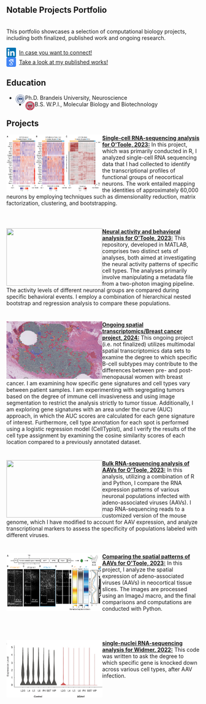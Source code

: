 ## Notable Projects Portfolio
<br> 
This portfolio showcases a selection of computational biology projects, including both finalized, published work and ongoing research.
<br> 
<br> 
<div style="display: flex; align-items: center;">
    <a href="https://ch.linkedin.com/in/sean-o-toole-662a16176" style="display: flex; align-items: center;">
        <img src="https://github.com/sean-otoole/portfolio/blob/main/images/linkedIn_logo.png" width="25" height="25" style="margin-right: 8px;">
        In case you want to connect!
    </a>
</div>
<div style="display: flex; align-items: center;">
    <a href="https://scholar.google.com/citations?user=KXvfb1kAAAAJ&hl=en&oi=ao" style="display: flex; align-items: center;">
        <img src="https://github.com/sean-otoole/portfolio/blob/main/images/google_scholar_logo.png" width="25" height="25" style="margin-right: 8px;">
        Take a look at my published works!
    </a>
</div>

## Education
- <img align="left" width="25" height="25" src="https://github.com/sean-otoole/portfolio/blob/main/images/brandeis_seal.png">Ph.D. Brandeis University, Neuroscience
- <img align="left" width="25" height="25" src="https://github.com/sean-otoole/portfolio/blob/main/images/WPI_seal.png">B.S. W.P.I., Molecular Biology and Biotechnology
  

## Projects

<img align="left" width="250" height="150" src="https://github.com/sean-otoole/scell_otoole_2023/blob/main/images/heatmaps_main.png"> **[Single-cell RNA-sequencing analysis for O'Toole, 2023:](https://github.com/sean-otoole/scell_otoole_2023)**
In this project, which was primarily conducted in R, I analyzed single-cell RNA sequencing data that I had collected to identify the transcriptional profiles of functional groups of neocortical neurons. The work entailed mapping the identities of approximately 60,000 neurons by employing techniques such as dimensionality reduction, matrix factorization, clustering, and bootstrapping.
<br>
<br> 
#

<img align="left" width="250" height="150" src="https://github.com/sean-otoole/2p_neural_activity_otoole_2023/blob/main/images/fig_1_clip.png"> **[Neural activity and behavioral analysis for O'Toole, 2023:](https://github.com/sean-otoole/2p_neural_activity_otoole_2023)**
This repository, developed in MATLAB, comprises two distinct sets of analyses, both aimed at investigating the neural activity patterns of specific cell types. The analyses primarily involve manipulating a metadata file from a two-photon imaging pipeline. The activity levels of different neuronal groups are compared during specific behavioral events. I employ a combination of hierarchical nested bootstrap and regression analysis to compare these populations.
<br>
#

<img align="left" width="250" height="150" src="https://github.com/sean-otoole/portfolio/blob/main/images/BRCA_2024.png"> **[Ongoing spatial transcriptomics/Breast cancer project, 2024:](https://github.com/sean-otoole/BRCA_2024)**
This ongoing project (i.e. not finalized) utilizes multimodal spatial transcriptomics data sets to examine the degree to which specific B-cell subtypes may contribute to the differences between pre- and post-menopausal women with breast cancer. I am examining how specific gene signatures and cell types vary between patient samples. I am experimenting with segregating tumors based on the degree of immune cell invasiveness and using image segmentation to restrict the analysis strictly to tumor tissue. Additionally, I am exploring gene signatures with an area under the curve (AUC) approach, in which the AUC scores are calculated for each gene signature of interest. Furthermore, cell type annotation for each spot is performed using a logistic regression model (CellTypist), and I verify the results of the cell type assignment by examining the cosine similarity scores of each location compared to a previously annotated dataset.
#

<img align="left" width="250" height="150" src="https://github.com/sean-otoole/bulk_RNA_seq_otoole_2023/blob/main/images/fig_s5_clip.png"> **[Bulk RNA-sequencing analysis of AAVs for O'Toole, 2023:](https://github.com/sean-otoole/bulk_RNA_seq_otoole_2023)**
In this analysis, utilizing a combination of R and Python, I compare the RNA expression patterns of various neuronal populations infected with adeno-associated viruses (AAVs). I map RNA-sequencing reads to a customized version of the mouse genome, which I have modified to account for AAV expression, and analyze transcriptional markers to assess the specificity of populations labeled with different viruses.
<br>

#

<img align="left" width="250" height="150" src="https://github.com/sean-otoole/aav_histology_otoole_2023/blob/main/images/figure_5.png"> **[Comparing the spatial patterns of AAVs for O'Toole, 2023:](https://github.com/sean-otoole/aav_histology_otoole_2023)**
In this project, I analyze the spatial expression of adeno-associated viruses (AAVs) in neocortical tissue slices. The images are processed using an ImageJ macro, and the final comparisons and computations are conducted with Python.
<br>
<br>
<br>

#

<img align="left" width="250" height="150" src="https://github.com/sean-otoole/single_nuclei_seq_widmer_2022/blob/main/otoole_widmer_clip.png"> **[single-nuclei RNA-sequencing analysis for Widmer, 2022:](https://github.com/sean-otoole/single_nuclei_seq_widmer_2022)** 
This code was written to ask the degree to which specific gene is knocked down across various cell types, after AAV infection.
<br>
<br>
<br>
<br>



#


<br />

<!--

-->

